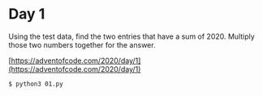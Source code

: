 # Day 1

Using the test data, find the two entries that have a sum of 2020. Multiply those two numbers together for the answer.

[https://adventofcode.com/2020/day/1](https://adventofcode.com/2020/day/1)

```
$ python3 01.py
```
